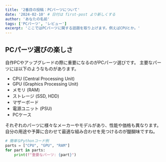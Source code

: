 ```yaml
---
title: '2番目の投稿：PCパーツについて'
date: '2024-02-10' # 日付は first-post より新しくする
author: 'あなたの名前'
tags: ['PCパーツ', 'レビュー']
excerpt: 'ここではPCパーツに関する話題を取り上げます。例えばCPUとか。'
---
```


## PCパーツ選びの楽しさ

自作PCやアップグレードの際に重要になるのがPCパーツ選びです。
主要なパーツには以下のようなものがあります。

*   CPU (Central Processing Unit)
*   GPU (Graphics Processing Unit)
*   メモリ (RAM)
*   ストレージ (SSD, HDD)
*   マザーボード
*   電源ユニット (PSU)
*   PCケース

それぞれのパーツに様々なメーカーやモデルがあり、性能や価格も異なります。
自分の用途や予算に合わせて最適な組み合わせを見つけるのが醍醐味ですね。

```python
# 簡単なPythonコード例
parts = ["CPU", "GPU", "RAM"]
for part in parts:
    print(f"重要なパーツ: {part}")